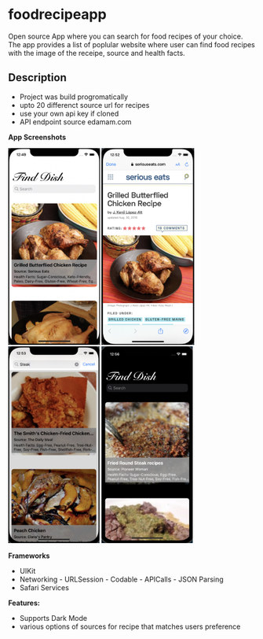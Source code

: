 # foodrecipeapp
Open source App where you can search for food recipes of your choice.
The app provides a list of poplular website where user can find food recipes with the image of the receipe, source and health facts.

## Description

- Project was build progromatically
- upto 20 differenct source url for recipes
- use your own api key if cloned
- API endpoint source edamam.com

**App Screenshots**

<img src="Images/Food Recipe 1.png" height="400"> <img src="Images/Food Recipe 2.png" height="400"> <img src="Images/Food Recipe 3.png" height="400"> <img src="Images/Food Recipe 4.png" height="400">

**Frameworks**

- UIKit
- Networking - URLSession - Codable - APICalls - JSON Parsing
- Safari Services


**Features:**

- Supports Dark Mode
- various options of sources for recipe that matches users preference
